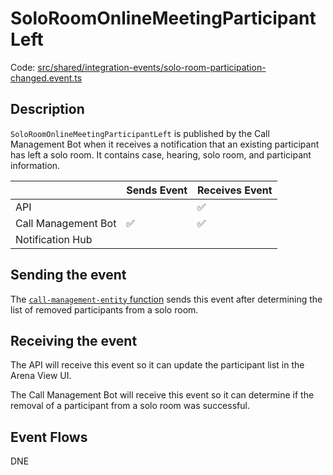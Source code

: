 # SoloRoomOnlineMeetingParticipantLeft

Code:
[src/shared/integration-events/solo-room-participation-changed.event.ts](../../../src/shared/integration-events/solo-room-participation-changed.event.ts)

## Description

`SoloRoomOnlineMeetingParticipantLeft` is published by the Call Management Bot when it receives a notification that
an existing participant has left a solo room. It contains case, hearing, solo room, and participant information.

|                     | Sends Event | Receives Event |
| ------------------- | ----------- | -------------- |
| API                 |             | ✅             |
| Call Management Bot | ✅          | ✅             |
| Notification Hub    |             |                |

## Sending the event

The [`call-management-entity` function](../../../src/call-management-bot/call-management-entity/index.ts) sends this
event after determining the list of removed participants from a solo room.

## Receiving the event

The API will receive this event so it can update the participant list in the Arena View UI.

The Call Management Bot will receive this event so it can determine if the removal of a participant from a solo room was
successful.

## Event Flows

DNE
